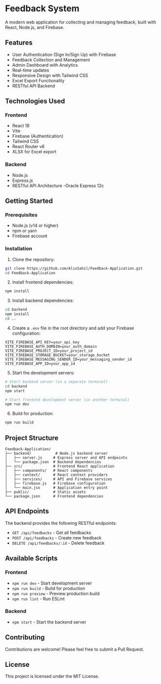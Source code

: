 # Feedback System

A modern web application for collecting and managing feedback, built with React, Node.js, and Firebase.

## Features

- User Authentication (Sign In/Sign Up) with Firebase
- Feedback Collection and Management
- Admin Dashboard with Analytics
- Real-time updates
- Responsive Design with Tailwind CSS
- Excel Export Functionality
- RESTful API Backend

## Technologies Used

### Frontend
- React 18
- Vite
- Firebase (Authentication)
- Tailwind CSS
- React Router v6
- XLSX for Excel export

### Backend
- Node.js
- Express.js
- RESTful API Architecture
-Oracle Express 12c

## Getting Started

### Prerequisites

- Node.js (v14 or higher)
- npm or yarn
- Firebase account

### Installation

1. Clone the repository:
```bash
git clone https://github.com/AlixSahil/Feedback-Application.git
cd Feedback-Application
```

2. Install frontend dependencies:
```bash
npm install
```

3. Install backend dependencies:
```bash
cd backend
npm install
cd ..
```

4. Create a `.env` file in the root directory and add your Firebase configuration:
```env
VITE_FIREBASE_API_KEY=your_api_key
VITE_FIREBASE_AUTH_DOMAIN=your_auth_domain
VITE_FIREBASE_PROJECT_ID=your_project_id
VITE_FIREBASE_STORAGE_BUCKET=your_storage_bucket
VITE_FIREBASE_MESSAGING_SENDER_ID=your_messaging_sender_id
VITE_FIREBASE_APP_ID=your_app_id
```

5. Start the development servers:
```bash
# Start backend server (in a separate terminal)
cd backend
npm start

# Start frontend development server (in another terminal)
npm run dev
```

6. Build for production:
```bash
npm run build
```

## Project Structure

```
Feedback-Application/
├── backend/           # Node.js backend server
│   ├── server.js     # Express server and API endpoints
│   └── package.json  # Backend dependencies
├── src/              # Frontend React application
│   ├── components/   # React components
│   ├── context/      # React context providers
│   ├── services/     # API and Firebase services
│   ├── firebase.js   # Firebase configuration
│   └── main.jsx      # Application entry point
├── public/           # Static assets
└── package.json      # Frontend dependencies
```

## API Endpoints

The backend provides the following RESTful endpoints:
- `GET /api/feedbacks` - Get all feedbacks
- `POST /api/feedbacks` - Create new feedback
- `DELETE /api/feedbacks/:id` - Delete feedback

## Available Scripts

### Frontend
- `npm run dev` - Start development server
- `npm run build` - Build for production
- `npm run preview` - Preview production build
- `npm run lint` - Run ESLint

### Backend
- `npm start` - Start the backend server

## Contributing

Contributions are welcome! Please feel free to submit a Pull Request.

## License

This project is licensed under the MIT License.
